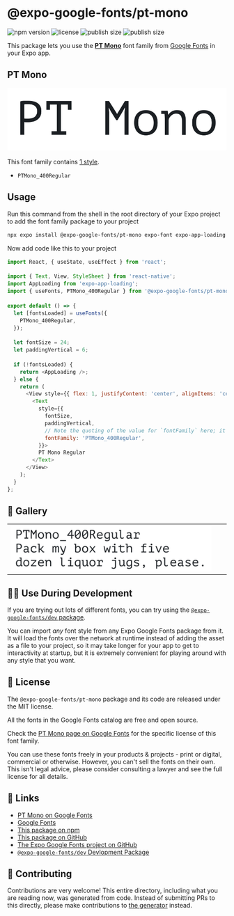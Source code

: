 # @expo-google-fonts/pt-mono

![npm version](https://flat.badgen.net/npm/v/@expo-google-fonts/pt-mono)
![license](https://flat.badgen.net/github/license/expo/google-fonts)
![publish size](https://flat.badgen.net/packagephobia/install/@expo-google-fonts/pt-mono)
![publish size](https://flat.badgen.net/packagephobia/publish/@expo-google-fonts/pt-mono)

This package lets you use the [**PT Mono**](https://fonts.google.com/specimen/PT+Mono) font family from [Google Fonts](https://fonts.google.com/) in your Expo app.

## PT Mono

![PT Mono](./font-family.png)

This font family contains [1 style](#-gallery).

- `PTMono_400Regular`

## Usage

Run this command from the shell in the root directory of your Expo project to add the font family package to your project
```sh
npx expo install @expo-google-fonts/pt-mono expo-font expo-app-loading
```

Now add code like this to your project
```js
import React, { useState, useEffect } from 'react';

import { Text, View, StyleSheet } from 'react-native';
import AppLoading from 'expo-app-loading';
import { useFonts, PTMono_400Regular } from '@expo-google-fonts/pt-mono';

export default () => {
  let [fontsLoaded] = useFonts({
    PTMono_400Regular,
  });

  let fontSize = 24;
  let paddingVertical = 6;

  if (!fontsLoaded) {
    return <AppLoading />;
  } else {
    return (
      <View style={{ flex: 1, justifyContent: 'center', alignItems: 'center' }}>
        <Text
          style={{
            fontSize,
            paddingVertical,
            // Note the quoting of the value for `fontFamily` here; it expects a string!
            fontFamily: 'PTMono_400Regular',
          }}>
          PT Mono Regular
        </Text>
      </View>
    );
  }
};

```

## 🔡 Gallery


||||
|-|-|-|
|![PTMono_400Regular](./PTMono_400Regular.ttf.png)||||


## 👩‍💻 Use During Development

If you are trying out lots of different fonts, you can try using the [`@expo-google-fonts/dev` package](https://github.com/expo/google-fonts/tree/master/font-packages/dev#readme).

You can import *any* font style from any Expo Google Fonts package from it. It will load the fonts
over the network at runtime instead of adding the asset as a file to your project, so it may take longer
for your app to get to interactivity at startup, but it is extremely convenient
for playing around with any style that you want.

## 📖 License

The `@expo-google-fonts/pt-mono` package and its code are released under the MIT license.

All the fonts in the Google Fonts catalog are free and open source.

Check the [PT Mono page on Google Fonts](https://fonts.google.com/specimen/PT+Mono) for the specific license of this font family.

You can use these fonts freely in your products & projects - print or digital, commercial or otherwise. However, you can't sell the fonts on their own. This isn't legal advice, please consider consulting a lawyer and see the full license for all details.

## 🔗 Links

- [PT Mono on Google Fonts](https://fonts.google.com/specimen/PT+Mono)
- [Google Fonts](https://fonts.google.com/)
- [This package on npm](https://www.npmjs.com/package/@expo-google-fonts/pt-mono)
- [This package on GitHub](https://github.com/expo/google-fonts/tree/master/font-packages/pt-mono)
- [The Expo Google Fonts project on GitHub](https://github.com/expo/google-fonts)
- [`@expo-google-fonts/dev` Devlopment Package](https://github.com/expo/google-fonts/tree/master/font-packages/dev)

## 🤝 Contributing

Contributions are very welcome! This entire directory, including what you are reading now, was generated from code. Instead of submitting PRs to this directly, please make contributions to [the generator](https://github.com/expo/google-fonts/tree/master/packages/generator) instead.
